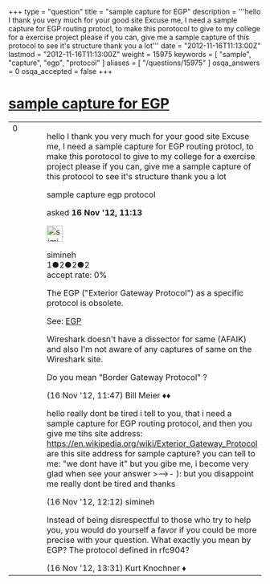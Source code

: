 +++
type = "question"
title = "sample capture for EGP"
description = '''hello I thank you very much for your good site  Excuse me, I need a sample capture for EGP routing protocl, to make this porotocol to give to my college for a exercise project please if you can, give me a sample capture of this protocol to see it&#x27;s structure thank you a lot'''
date = "2012-11-16T11:13:00Z"
lastmod = "2012-11-16T11:13:00Z"
weight = 15975
keywords = [ "sample", "capture", "egp", "protocol" ]
aliases = [ "/questions/15975" ]
osqa_answers = 0
osqa_accepted = false
+++

<div class="headNormal">

# [sample capture for EGP](/questions/15975/sample-capture-for-egp)

</div>

<div id="main-body">

<div id="askform">

<table id="question-table" style="width:100%;"><colgroup><col style="width: 50%" /><col style="width: 50%" /></colgroup><tbody><tr class="odd"><td style="width: 30px; vertical-align: top"><div class="vote-buttons"><div id="post-15975-score" class="post-score" title="current number of votes">0</div><div id="favorite-count" class="favorite-count"></div></div></td><td><div id="item-right"><div class="question-body"><p>hello I thank you very much for your good site Excuse me, I need a sample capture for EGP routing protocl, to make this porotocol to give to my college for a exercise project please if you can, give me a sample capture of this protocol to see it's structure thank you a lot</p></div><div id="question-tags" class="tags-container tags">sample capture egp protocol</div><div id="question-controls" class="post-controls"></div><div class="post-update-info-container"><div class="post-update-info post-update-info-user"><p>asked <strong>16 Nov '12, 11:13</strong></p><img src="https://secure.gravatar.com/avatar/166be91de047abfd15bf84cbe521fbc0?s=32&amp;d=identicon&amp;r=g" class="gravatar" width="32" height="32" alt="simineh&#39;s gravatar image" /><p>simineh<br />
<span class="score" title="1 reputation points">1</span><span title="2 badges"><span class="badge1">●</span><span class="badgecount">2</span></span><span title="2 badges"><span class="silver">●</span><span class="badgecount">2</span></span><span title="2 badges"><span class="bronze">●</span><span class="badgecount">2</span></span><br />
<span class="accept_rate" title="Rate of the user&#39;s accepted answers">accept rate:</span> <span title="simineh has no accepted answers">0%</span></p></div></div><div id="comments-container-15975" class="comments-container"><span id="15976"></span><div id="comment-15976" class="comment"><div id="post-15976-score" class="comment-score"></div><div class="comment-text"><p>The EGP ("Exterior Gateway Protocol") as a specific protocol is obsolete.</p><p>See: <a href="https://en.wikipedia.org/wiki/Exterior_Gateway_Protocol">EGP</a></p><p>Wireshark doesn't have a dissector for same (AFAIK) and also I'm not aware of any captures of same on the Wireshark site.</p><p>Do you mean "Border Gateway Protocol" ?</p></div><div id="comment-15976-info" class="comment-info"><span class="comment-age">(16 Nov '12, 11:47)</span> Bill Meier ♦♦</div></div><span id="15982"></span><div id="comment-15982" class="comment"><div id="post-15982-score" class="comment-score"></div><div class="comment-text"><p>hello really dont be tired i tell to you, that i need a sample capture for EGP routing protocol, and then you give me tihs site address: <a href="https://en.wikipedia.org/wiki/Exterior_Gateway_Protocol">https://en.wikipedia.org/wiki/Exterior_Gateway_Protocol</a> are this site address for sample capture? you can tell to me: "we dont have it" but you gibe me, i become very glad when see your answer &gt;--&gt;- ): but you disappoint me really dont be tired and thanks</p></div><div id="comment-15982-info" class="comment-info"><span class="comment-age">(16 Nov '12, 12:12)</span> simineh</div></div><span id="15984"></span><div id="comment-15984" class="comment"><div id="post-15984-score" class="comment-score"></div><div class="comment-text"><p>Instead of being disrespectful to those who try to help you, you would do yourself a favor if you could be more precise with your question. What exactly you mean by EGP? The protocol defined in rfc904?</p></div><div id="comment-15984-info" class="comment-info"><span class="comment-age">(16 Nov '12, 13:31)</span> Kurt Knochner ♦</div></div></div><div id="comment-tools-15975" class="comment-tools"></div><div class="clear"></div><div id="comment-15975-form-container" class="comment-form-container"></div><div class="clear"></div></div></td></tr></tbody></table>

</div>

</div>


